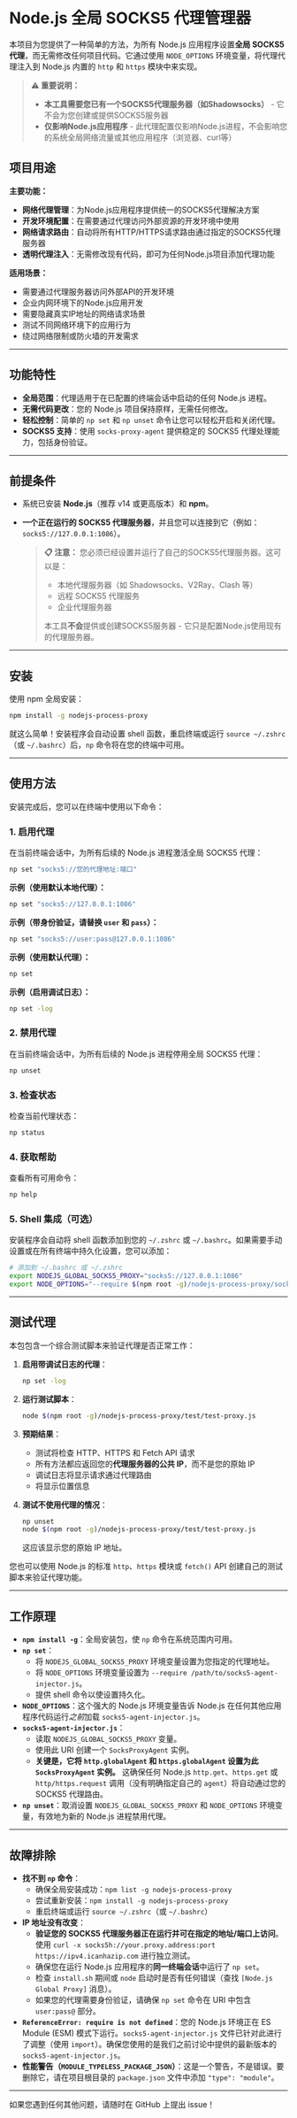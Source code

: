 
# Node.js 全局 SOCKS5 代理管理器

本项目为您提供了一种简单的方法，为所有 Node.js 应用程序设置**全局 SOCKS5 代理**，而无需修改任何项目代码。它通过使用 `NODE_OPTIONS` 环境变量，将代理代理注入到 Node.js 内置的 `http` 和 `https` 模块中来实现。

> **⚠️ 重要说明：**
> - **本工具需要您已有一个SOCKS5代理服务器（如Shadowsocks）** - 它不会为您创建或提供SOCKS5服务器
> - **仅影响Node.js应用程序** - 此代理配置仅影响Node.js进程，不会影响您的系统全局网络流量或其他应用程序（浏览器、curl等）

## 项目用途

**主要功能：**
- **网络代理管理**：为Node.js应用程序提供统一的SOCKS5代理解决方案
- **开发环境配置**：在需要通过代理访问外部资源的开发环境中使用  
- **网络请求路由**：自动将所有HTTP/HTTPS请求路由通过指定的SOCKS5代理服务器
- **透明代理注入**：无需修改现有代码，即可为任何Node.js项目添加代理功能

**适用场景：**
- 需要通过代理服务器访问外部API的开发环境
- 企业内网环境下的Node.js应用开发
- 需要隐藏真实IP地址的网络请求场景
- 测试不同网络环境下的应用行为
- 绕过网络限制或防火墙的开发需求

---

## 功能特性

* **全局范围**：代理适用于在已配置的终端会话中启动的任何 Node.js 进程。
* **无需代码更改**：您的 Node.js 项目保持原样，无需任何修改。
* **轻松控制**：简单的 `np set` 和 `np unset` 命令让您可以轻松开启和关闭代理。
* **SOCKS5 支持**：使用 `socks-proxy-agent` 提供稳定的 SOCKS5 代理处理能力，包括身份验证。

---

## 前提条件

* 系统已安装 **Node.js**（推荐 v14 或更高版本）和 **npm**。
* **一个正在运行的 SOCKS5 代理服务器**，并且您可以连接到它（例如：`socks5://127.0.0.1:1086`）。
    
    > **📋 注意：** 您必须已经设置并运行了自己的SOCKS5代理服务器。这可以是：
    > - 本地代理服务器（如 Shadowsocks、V2Ray、Clash 等）
    > - 远程 SOCKS5 代理服务
    > - 企业代理服务器
    > 
    > 本工具**不会**提供或创建SOCKS5服务器 - 它只是配置Node.js使用现有的代理服务器。

---

## 安装

使用 npm 全局安装：

```bash
npm install -g nodejs-process-proxy
```

就这么简单！安装程序会自动设置 shell 函数，重启终端或运行 `source ~/.zshrc`（或 `~/.bashrc`）后，`np` 命令将在您的终端中可用。

---

## 使用方法

安装完成后，您可以在终端中使用以下命令：

### 1. 启用代理

在当前终端会话中，为所有后续的 Node.js 进程激活全局 SOCKS5 代理：

```bash
np set "socks5://您的代理地址:端口"
```

**示例（使用默认本地代理）：**

```bash
np set "socks5://127.0.0.1:1086"
```

**示例（带身份验证，请替换 `user` 和 `pass`）：**

```bash
np set "socks5://user:pass@127.0.0.1:1086"
```

**示例（使用默认代理）：**

```bash
np set
```

**示例（启用调试日志）：**

```bash
np set -log
```

### 2. 禁用代理

在当前终端会话中，为所有后续的 Node.js 进程停用全局 SOCKS5 代理：

```bash
np unset
```

### 3. 检查状态

检查当前代理状态：

```bash
np status
```

### 4. 获取帮助

查看所有可用命令：

```bash
np help
```

### 5. Shell 集成（可选）

安装程序会自动将 shell 函数添加到您的 `~/.zshrc` 或 `~/.bashrc`。如果需要手动设置或在所有终端中持久化设置，您可以添加：

```bash
# 添加到 ~/.bashrc 或 ~/.zshrc
export NODEJS_GLOBAL_SOCKS5_PROXY="socks5://127.0.0.1:1086"
export NODE_OPTIONS="--require $(npm root -g)/nodejs-process-proxy/socks5-agent-injector.js"
```

---

## 测试代理

本包包含一个综合测试脚本来验证代理是否正常工作：

1. **启用带调试日志的代理**：
   ```bash
   np set -log
   ```

2. **运行测试脚本**：
   ```bash
   node $(npm root -g)/nodejs-process-proxy/test/test-proxy.js
   ```

3. **预期结果**：
   - 测试将检查 HTTP、HTTPS 和 Fetch API 请求
   - 所有方法都应返回您的**代理服务器的公共 IP**，而不是您的原始 IP
   - 调试日志将显示请求通过代理路由
   - 将显示位置信息

4. **测试不使用代理的情况**：
   ```bash
   np unset
   node $(npm root -g)/nodejs-process-proxy/test/test-proxy.js
   ```
   这应该显示您的原始 IP 地址。

您也可以使用 Node.js 的标准 `http`、`https` 模块或 `fetch()` API 创建自己的测试脚本来验证代理功能。

---

## 工作原理

* **`npm install -g`**：全局安装包，使 `np` 命令在系统范围内可用。
* **`np set`**：
  * 将 `NODEJS_GLOBAL_SOCKS5_PROXY` 环境变量设置为您指定的代理地址。
  * 将 `NODE_OPTIONS` 环境变量设置为 `--require /path/to/socks5-agent-injector.js`。
  * 提供 shell 命令以使设置持久化。
* **`NODE_OPTIONS`**：这个强大的 Node.js 环境变量告诉 Node.js 在任何其他应用程序代码运行*之前*加载 `socks5-agent-injector.js`。
* **`socks5-agent-injector.js`**：
  * 读取 `NODEJS_GLOBAL_SOCKS5_PROXY` 变量。
  * 使用此 URI 创建一个 `SocksProxyAgent` 实例。
  * **关键是，它将 `http.globalAgent` 和 `https.globalAgent` 设置为此 `SocksProxyAgent` 实例。** 这确保任何 Node.js `http.get`、`https.get` 或 `http/https.request` 调用（没有明确指定自己的 `agent`）将自动通过您的 SOCKS5 代理路由。
* **`np unset`**：取消设置 `NODEJS_GLOBAL_SOCKS5_PROXY` 和 `NODE_OPTIONS` 环境变量，有效地为新的 Node.js 进程禁用代理。

---

## 故障排除

* **找不到 `np` 命令**：
  * 确保全局安装成功：`npm list -g nodejs-process-proxy`
  * 尝试重新安装：`npm install -g nodejs-process-proxy`
  * 重启终端或运行 `source ~/.zshrc`（或 `~/.bashrc`）
* **IP 地址没有改变**：
  * **验证您的 SOCKS5 代理服务器正在运行并可在指定的地址/端口上访问**。使用 `curl -x socks5h://your.proxy.address:port https://ipv4.icanhazip.com` 进行独立测试。
  * 确保您在运行 Node.js 应用程序的**同一终端会话**中运行了 `np set`。
  * 检查 `install.sh` 期间或 `node` 启动时是否有任何错误（查找 `[Node.js Global Proxy]` 消息）。
  * 如果您的代理需要身份验证，请确保 `np set` 命令在 URI 中包含 `user:pass@` 部分。
* **`ReferenceError: require is not defined`**：您的 Node.js 环境正在 ES Module (ESM) 模式下运行。`socks5-agent-injector.js` 文件已针对此进行了调整（使用 `import`）。确保您使用的是我们之前讨论中提供的最新版本的 `socks5-agent-injector.js`。
* **性能警告（`MODULE_TYPELESS_PACKAGE_JSON`）**：这是一个警告，不是错误。要删除它，请在项目根目录的 `package.json` 文件中添加 `"type": "module"`。

---

如果您遇到任何其他问题，请随时在 GitHub 上提出 issue！
